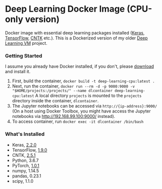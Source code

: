 Deep Learning Docker Image (CPU-only version)
================================
Docker image with essential deep learning packages installed ([Keras](https://keras.io/), [TensorFlow](https://www.tensorflow.org/), [CNTK](https://docs.microsoft.com/en-us/cognitive-toolkit/) etc.).
This is a Dockerized version of my older [Deep Learning VM](https://github.com/nirmalyaghosh/deep-learning-vm) project.

### Getting Started
I assume you already have Docker installed, if you don't, please [download](https://docs.docker.com/engine/installation/) and install it.
1. First, build the container, `docker build -t deep-learning-cpu:latest .`
2. Next, run the container, `docker run --rm -d -p 9000:9000 -v "$HOME/projects:/projects/" --name dlcontainer deep-learning-cpu:latest`
   A local directory `projects` is mounted to the `projects` directory inside the container, `dlcontainer`.
3. The Jupyter notebooks can be accessed via `http://{ip-address}:9000/` 
  (On a host using Docker Toolbox, you might have access the Jupyter notebooks via http://192.168.99.100:9000/ instead).
4. To access container, run `docker exec -it dlcontainer /bin/bash`

### What's Installed
- Keras, [2.2.0](https://github.com/keras-team/keras/releases/tag/2.2.0)
- TensorFlow, [1.9.0](https://github.com/tensorflow/tensorflow/releases/tag/v1.9.0)
- CNTK, [2.5.1](https://docs.microsoft.com/en-us/cognitive-toolkit/)
- Python, 3.6.7
- PyTorch, [1.0.1](https://github.com/pytorch/pytorch/tree/v1.0.1)
- numpy, 1.14.5
- pandas, 0.23.1
- scipy, 1.1.0
